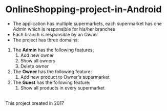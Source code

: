 # OnlineShopping-project-in-Android
   - The application has multiple supermarkets, each supermarket has one *Admin* which is responsible for his/her branches
   - Each branch is responsible by an *Owner*
   - The project has three domains:<br>
   1. The **Admin** has the following features:<br>
      1. Add new owner<br>
      2. Show all owners<br>
      3. Delete owner<br>
   2. The **Owner** has the following feature:<br>
      1. Add new product to Owner's supermarket<br>
   3. The **Guest** has the following feature:<br>
      1. Show all products in every supermarket<br>
<br>
This project created in 2017
